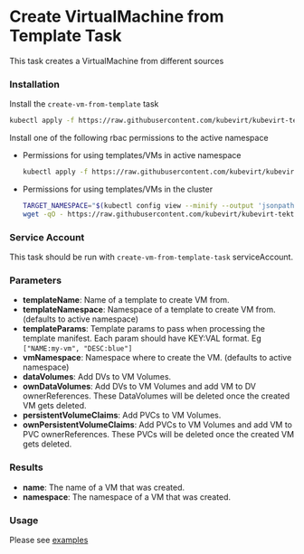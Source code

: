 # Create VirtualMachine from Template Task

This task creates a VirtualMachine from different sources

### Installation

Install the `create-vm-from-template` task

```bash
kubectl apply -f https://raw.githubusercontent.com/kubevirt/kubevirt-tekton-tasks/main/tasks/create-vm-from-template/manifests/create-vm-from-template.yaml
```

Install one of the following rbac permissions to the active namespace
- Permissions for using templates/VMs in active namespace
  ```bash
  kubectl apply -f https://raw.githubusercontent.com/kubevirt/kubevirt-tekton-tasks/main/tasks/create-vm-from-template/manifests/create-vm-from-template-namespace-rbac.yaml
  ```
- Permissions for using templates/VMs in the cluster
  ```bash
  TARGET_NAMESPACE="$(kubectl config view --minify --output 'jsonpath={..namespace}')"
  wget -qO - https://raw.githubusercontent.com/kubevirt/kubevirt-tekton-tasks/main/tasks/create-vm-from-template/manifests/create-vm-from-template-cluster-rbac.yaml | sed "s/TARGET_NAMESPACE/$TARGET_NAMESPACE/" | kubectl apply -f -
  ```

### Service Account

This task should be run with `create-vm-from-template-task` serviceAccount.

### Parameters

- **templateName**: Name of a template to create VM from.
- **templateNamespace**: Namespace of a template to create VM from. (defaults to active namespace)
- **templateParams**: Template params to pass when processing the template manifest. Each param should have KEY:VAL format. Eg `["NAME:my-vm", "DESC:blue"]`
- **vmNamespace**: Namespace where to create the VM. (defaults to active namespace)
- **dataVolumes**: Add DVs to VM Volumes.
- **ownDataVolumes**: Add DVs to VM Volumes and add VM to DV ownerReferences. These DataVolumes will be deleted once the created VM gets deleted.
- **persistentVolumeClaims**: Add PVCs to VM Volumes.
- **ownPersistentVolumeClaims**: Add PVCs to VM Volumes and add VM to PVC ownerReferences. These PVCs will be deleted once the created VM gets deleted.

### Results

- **name**: The name of a VM that was created.
- **namespace**: The namespace of a VM that was created.

### Usage

Please see [examples](examples)
